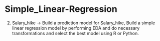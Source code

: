# Simple_Linear-Regression
2) Salary_hike -> Build a prediction model for Salary_hike, Build a simple linear regression model by performing EDA and do necessary transformations and select the best model using R or Python.
